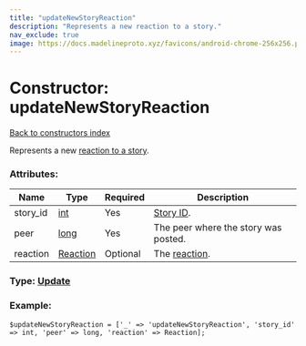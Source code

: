 ```yaml
---
title: "updateNewStoryReaction"
description: "Represents a new reaction to a story."
nav_exclude: true
image: https://docs.madelineproto.xyz/favicons/android-chrome-256x256.png
---
```

# Constructor: updateNewStoryReaction  
[Back to constructors index](/API_docs/constructors/index.html)



Represents a new [reaction to a story](https://core.telegram.org/api/reactions#notifications-about-reactions).

### Attributes:

| Name     |    Type       | Required | Description |
|----------|---------------|----------|-------------|
|story\_id|[int](/API_docs/types/int.html) | Yes|[Story ID](https://core.telegram.org/api/stories).|
|peer|[long](/API_docs/types/long.html) | Yes|The peer where the story was posted.|
|reaction|[Reaction](/API_docs/types/Reaction.html) | Optional|The [reaction](https://core.telegram.org/api/reactions).|



### Type: [Update](/API_docs/types/Update.html)


### Example:

```
$updateNewStoryReaction = ['_' => 'updateNewStoryReaction', 'story_id' => int, 'peer' => long, 'reaction' => Reaction];
```  
